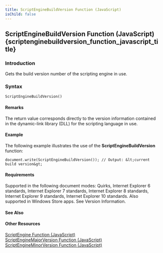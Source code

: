 ```yaml
---
title: ScriptEngineBuildVersion Function (JavaScript)
isChild: false
---
```


## ScriptEngineBuildVersion Function (JavaScript) {scriptenginebuildversion_function_javascript_title}

### Introduction 

 Gets the build version number of the scripting engine in use.

### Syntax 

```
ScriptEngineBuildVersion()
```

#### Remarks 

<div id="languageReferenceRemarksSection" class="section" name="collapseableSection" style="">
  <p xmlns:util="util">
    The return value corresponds directly to the version information contained in the dynamic-link library (DLL) for the scripting language in use.
  </p>
</div>

#### Example 

<p xmlns:util="util">
  The following example illustrates the use of the <b>ScriptEngineBuildVersion</b> function:
</p>

```
document.write(ScriptEngineBuildVersion()); // Output: &lt;current build version&gt;
```

#### Requirements 

<div id="requirementsTitleSection" class="section" name="collapseableSection" style="">
  <p xmlns:util="util"></p>
  <p>
    Supported in the following document modes: Quirks, Internet Explorer 6 standards, Internet Explorer 7 standards, Internet Explorer 8 standards, Internet Explorer 9 standards, Internet Explorer 10
    standards. Also supported in Windows Store apps. See Version Information.
  </p>
</div>

#### See Also 

<div id="seeAlsoSection" class="section" name="collapseableSection" style="">
  <h4 class="subHeading">
    Other Resources
  </h4>
  <div class="seeAlsoStyle">
    <span sdata="link" xmlns:util="util"><a href="65674b2b-d2c2-4493-99b3-f0d20fda8249.htm">ScriptEngine Function (JavaScript)</a></span>
  </div>
  <div class="seeAlsoStyle">
    <span sdata="link" xmlns:util="util"><a href="3e251bce-1e14-4cb5-b79f-53845d1920fd.htm">ScriptEngineMajorVersion Function (JavaScript)</a></span>
  </div>
  <div class="seeAlsoStyle">
    <span sdata="link" xmlns:util="util"><a href="caa506a5-e61d-4b2a-8b83-83d56a2f26cd.htm">ScriptEngineMinorVersion Function (JavaScript)</a></span>
  </div>
</div>

